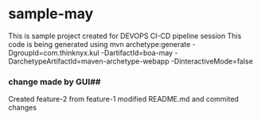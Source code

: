 # sample-may
This is sample project created for DEVOPS CI-CD pipeline session
This code is being generated using mvn archetype:generate -DgroupId=com.thinknyx.kul -DartifactId=boa-may -DarchetypeArtifactId=maven-archetype-webapp -DinteractiveMode=false
### change made by GUI##
Created feature-2 from feature-1
modified README.md and commited changes
